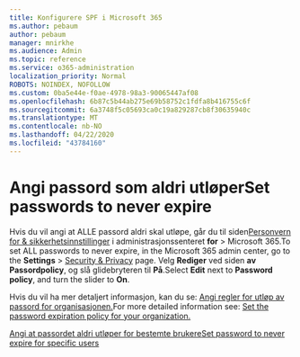 ```yaml
---
title: Konfigurere SPF i Microsoft 365
ms.author: pebaum
author: pebaum
manager: mnirkhe
ms.audience: Admin
ms.topic: reference
ms.service: o365-administration
localization_priority: Normal
ROBOTS: NOINDEX, NOFOLLOW
ms.custom: 0ba5e44e-f0ae-4978-98a3-90065447af08
ms.openlocfilehash: 6b87c5b44ab275e69b58752c1fdfa8b416755c6f
ms.sourcegitcommit: 6a3748f5c05693ca0c19a829287cb8f30635940c
ms.translationtype: MT
ms.contentlocale: nb-NO
ms.lasthandoff: 04/22/2020
ms.locfileid: "43784160"
---
```

# <a name="set-passwords-to-never-expire"></a><span data-ttu-id="3cad3-102">Angi passord som aldri utløper</span><span class="sxs-lookup"><span data-stu-id="3cad3-102">Set passwords to never expire</span></span> 

<span data-ttu-id="3cad3-103">Hvis du vil angi at ALLE passord aldri skal utløpe, går du til siden[Personvern for &amp; sikkerhetsinnstillinger](https://portal.office.com/adminportal/home#/settings/security) i administrasjonssenteret **for** > Microsoft 365.</span><span class="sxs-lookup"><span data-stu-id="3cad3-103">To set ALL passwords to never expire, in the Microsoft 365 admin center, go to the **Settings** > [Security &amp; Privacy](https://portal.office.com/adminportal/home#/settings/security) page.</span></span> <span data-ttu-id="3cad3-104">Velg **Rediger** ved siden **av Passordpolicy**, og slå glidebryteren til **På**.</span><span class="sxs-lookup"><span data-stu-id="3cad3-104">Select **Edit** next to **Password policy**, and turn the slider to **On**.</span></span>
  
<span data-ttu-id="3cad3-105">Hvis du vil ha mer detaljert informasjon, kan du se: [Angi regler for utløp av passord for organisasjonen.](https://docs.microsoft.com/office365/admin/manage/set-password-expiration-policy)</span><span class="sxs-lookup"><span data-stu-id="3cad3-105">For more detailed information see: [Set the password expiration policy for your organization.](https://docs.microsoft.com/office365/admin/manage/set-password-expiration-policy)</span></span>
  
[<span data-ttu-id="3cad3-106">Angi at passordet aldri utløper for bestemte brukere</span><span class="sxs-lookup"><span data-stu-id="3cad3-106">Set password to never expire for specific users</span></span>](https://docs.microsoft.com/office365/admin/add-users/set-password-to-never-expire)
  
